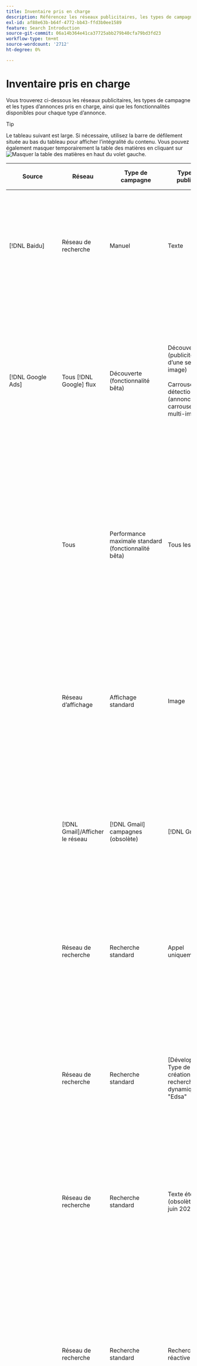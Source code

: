 ```yaml
---
title: Inventaire pris en charge
description: Référencez les réseaux publicitaires, les types de campagne et les types d’annonces pris en charge.
exl-id: af88e63b-b64f-4772-bb43-ffd3b0ee1589
feature: Search Introduction
source-git-commit: 06a14b364e41ca37725abb279b40cfa79bd3fd23
workflow-type: tm+mt
source-wordcount: '2712'
ht-degree: 0%

---
```


# Inventaire pris en charge

Vous trouverez ci-dessous les réseaux publicitaires, les types de campagne et les types d’annonces pris en charge, ainsi que les fonctionnalités disponibles pour chaque type d’annonce.

>[!TIP]
>
>Le tableau suivant est large. Si nécessaire, utilisez la barre de défilement située au bas du tableau pour afficher l’intégralité du contenu. Vous pouvez également masquer temporairement la table des matières en cliquant sur ![Masquer la table des matières](/help/search-social-commerce/assets/hide-toc.png "Masquer la table des matières") en haut du volet gauche.

| Source | Réseau | Type de campagne | Type de publicité | Synchronisation et affichage | Créer/modifier | Suivi[^1] | Optimiser | Rapport[^2] | Assistance Adobe Analytics[^3] |
|----|----|----|----|----|----|----|----|----|----|
| [!DNL Baidu] | Réseau de recherche | Manuel | Texte | Automatique via l’API | Utilisation [vues de gestion de campagne](/help/search-social-commerce/campaign-management/campaigns/campaign-management-options.md) et [bulles](/help/search-social-commerce/campaign-management/bulksheets/bulksheet-about.md) | Oui | Campagnes avec stratégie d&#39;offre CPC manuelle uniquement | Données au niveau de la publicité | Données Analytics dans Search, Social et Commerce<br><br>Données au niveau des publicités de Search, Social, &amp; Commerce vers Analytics |
| [!DNL Google Ads] | Tous [!DNL Google] flux | Découverte (fonctionnalité bêta) | Découverte (publicités d’une seule image)<br><br>Carrousel de détection (annonces carrousel multi-images) | Automatique via l’API | — | Oui | Dans les portefeuilles hybrides uniquement<br><br>Les cibles Offres et Stratégie d’offre sont définies au niveau de l’opération, ainsi que les budgets de l’opération, selon le type d’optimisation appliqué. | Données au niveau de la publicité | Données au niveau des publicités pour Search, Social et Commerce [utilisation du code de suivi AMO ID mis à niveau](/help/integrations/analytics/ids.md#amo-id-formats)[^4]<br><br>Données au niveau des publicités de Search, Social, &amp; Commerce vers Analytics |
| | Tous | Performance maximale standard (fonctionnalité bêta) | Tous les types | Automatique via l’API | Créez/modifiez une campagne et téléchargez des ressources publicitaires dans les paramètres de campagne de [!UICONTROL Campaigns] > [!UICONTROL Campaigns]<br><br>Seuls les paramètres requis sont disponibles. Pour les paramètres facultatifs et les groupes de liste, connectez-vous à [!DNL [!DNL Google Ads] Publicités] . | Oui | Dans les portefeuilles hybrides uniquement<br><br>Les cibles de la stratégie d’offre sont définies au niveau de l’opération, ainsi que les budgets de l’opération. | Données au niveau de la campagne<br><br>Les données relatives aux groupes répertoriés ne sont pas disponibles et le réseau publicitaire ne fournit pas de données au niveau de l’annonce. | Données Analytics dans Search, Social et Commerce<br><br>Données au niveau de la campagne, de Search, Social et Commerce à Analytics. Requiert la mise à niveau [Code de suivi AMO ID](/help/integrations/analytics/ids.md#amo-id-formats). |
| | Réseau d’affichage | Affichage standard | Image | Automatique via l’API | Modifier l’URL et l’état uniquement à l’aide de [bulles](/help/search-social-commerce/campaign-management/bulksheets/bulksheet-about.md) | Oui, lorsque vous ajoutez manuellement des balises de suivi des clics aux modèles de suivi dans le réseau publicitaire. | — | Données au niveau de la publicité, mais pas de données d’affichage publicitaire | Données Analytics dans Search, Social et Commerce<br><br>Données au niveau des publicités de Search, Social, &amp; Commerce vers Analytics, mais pas de données d’affichage publicitaire |
| | [!DNL Gmail]/Afficher le réseau | [!DNL Gmail] campagnes (obsolète) | [!DNL Gmail] | — | — | — | — | Données héritées au niveau de la campagne uniquement | Données Analytics héritées dans Search, Social et Commerce<br><br>Données héritées au niveau de la campagne, de Search, Social et Commerce à Analytics |
| | Réseau de recherche | Recherche standard | Appel uniquement | Automatique via l’API | Utilisation [vues de gestion de campagne](/help/search-social-commerce/campaign-management/campaigns/campaign-management-options.md) | Oui, en utilisant le modèle de suivi et le suffixe de page d’entrée au niveau du compte ou en les ajoutant manuellement au niveau de l’annonce dans [!DNL] [!DNL Google Ads] Ads] Manager | — | Impressions et clics au niveau du groupe publicitaire uniquement à partir du réseau publicitaire ; aucune recette | — |
| | Réseau de recherche | Recherche standard | \[Développé\] Type de création de recherche dynamique &quot;Edsa&quot; | Automatique via l’API | Utilisation [vues de gestion de campagne](/help/search-social-commerce/campaign-management/campaigns/campaign-management-options.md) et [bulles](/help/search-social-commerce/campaign-management/bulksheets/bulksheet-about.md) | Oui | Oui<br><br>Pour les groupes publicitaires lorsque la campagne spécifie un domaine de site web, sinon pour les cibles de recherche dynamique. | Données au niveau de la campagne et du groupe publicitaire<br><br>Le réseau publicitaire ne fournit pas de données au niveau de l’annonce. | Données Analytics dans Search, Social et Commerce<br><br>Données au niveau des campagnes et des groupes publicitaires de Search, Social et Commerce vers Analytics |
| | Réseau de recherche | Recherche standard | Texte étendu (obsolète en juin 2022) | Automatique via l’API | Suppression uniquement à l’aide de [vues de gestion de campagne](/help/search-social-commerce/campaign-management/campaigns/campaign-management-options.md), [bulles](/help/search-social-commerce/campaign-management/bulksheets/bulksheet-about.md), et [flux de gestion des stocks](/help/search-social-commerce/campaign-management/inventory-feeds/inventory-feeds-about.md) | Oui | — | Données au niveau de la publicité | Données Analytics dans Search, Social et Commerce<br><br>Données au niveau des publicités de Search, Social, &amp; Commerce vers Analytics |
| | Réseau de recherche | Recherche standard | Recherche réactive | Automatique via l’API | Utilisation [vues de gestion de campagne](/help/search-social-commerce/campaign-management/campaigns/campaign-management-options.md), [bulles](/help/search-social-commerce/campaign-management/bulksheets/bulksheet-about.md), et [flux de gestion des stocks](/help/search-social-commerce/campaign-management/inventory-feeds/inventory-feeds-about.md) | Oui | Oui | Données au niveau de la publicité pour tous les éléments de publicité disponibles<br><br><b>Remarque :</b> [!DNL [!DNL Google Ads] Publicités] ne fournit pas de données sur les combinaisons de texte affichées en tant que publicités, en dehors de ses éditeurs natifs. Pour plus d’informations sur la création de rapports pour chaque combinaison de texte, voir [[!DNL [!DNL Google Ads] Documentation sur les publicités](https://support.google.com/google-ads/answer/7684791). | Données Analytics dans Search, Social et Commerce<br><br>Données au niveau des publicités de Search, Social, &amp; Commerce vers Analytics |
| | Réseau de recherche | Recherche standard (obsolète) | Texte | Automatique via l’API | Modifications de l’état des publicités existantes uniquement à l’aide de [bulles](/help/search-social-commerce/campaign-management/bulksheets/bulksheet-about.md) | Oui | Oui | Données au niveau de la publicité | Données Analytics dans Search, Social et Commerce<br><br>Données au niveau des publicités de Search, Social, &amp; Commerce vers Analytics |
| | Réseau de recherche | Recherche standard | <i>Extension d’annonce :</i><br><br>Lien de site (au niveau du compte, de la campagne et du groupe publicitaire) | Automatique via l’API | Utilisation [vues de gestion de campagne](/help/search-social-commerce/campaign-management/campaigns/campaign-management-options.md) et [bulles](/help/search-social-commerce/campaign-management/bulksheets/bulksheet-about.md) | —<br><br>Les liens de site possèdent un champ &quot;Modèle de suivi&quot;, mais Search, Social et Commerce mappe les clics et les conversions qui en résultent au mot-clé associé, et non au lien de site individuel. | — Search, Social et Commerce ne s’optimise pas pour le lien de site. Au lieu de cela, il optimise le mot-clé associé à la publicité dans laquelle le lien de site est inclus. | —<br><br>Les données relatives au mot-clé associé sont disponibles. Dans [!DNL Google Ads], vous pouvez voir les données de performances au niveau du lien de site sur le [!DNL Campaigns] onglet > [!DNL Ad Extensions] .<br><br>Pour identifier les conversions individuelles générées par un clic sur un lien de site, générez une [Rapport de transaction](/help/search-social-commerce/reports/management/basic-advanced/transaction-report.md). La variable [!UICONTROL Link Type] la valeur de colonne d’un lien de site est <code>sl :&lt;sitelink text=&quot;&quot;></code>, par exemple sl:Voir Offres actives. | Données du mot-clé associé uniquement de Search, Social, &amp; Commerce à Analytics |
| | Réseau de recherche | Recherche standard | <i>Autres extensions d’annonce :</i><br><br>Extension de légende<br><br>Extension d’emplacement<br><br>Extension Phone | Automatique via l’API | Gestion des légendes et des extensions de téléphone à l’aide de [vues de gestion de campagne](/help/search-social-commerce/campaign-management/campaigns/campaign-management-options.md).<br><br>Les extensions d’emplacement ne sont pas disponibles ; les associations d’extension d’emplacement existantes sont synchronisées, mais peuvent uniquement être supprimées. | —<br><br>Les liens de site possèdent un champ &quot;Modèle de suivi&quot;, mais Search, Social et Commerce mappe les clics et les conversions qui en résultent au mot-clé associé, et non au lien de site individuel.<br><br>Les autres types d’extensions d’annonces n’ont pas d’URL à suivre et Search, Social et Commerce ne peut pas leur mapper des données de conversion. | — | —<br><br>[!DNL Google Ads] mappe les clics sur une extension de publicité au mot-clé associé à la publicité dans laquelle l’extension est incluse.<br><br>Les données de clic ou de coût au niveau de l’extension ne sont pas disponibles dans Search, Social et Commerce. Dans [!DNL Google Ads], vous pouvez afficher les coûts et les données de clic au niveau de l’extension sur le [!DNL Campaigns] onglet > [!DNL Ad Extensions] .<br><br>Pour identifier les conversions individuelles générées par un clic sur un lien de site, générez une [Rapport de transaction](/help/search-social-commerce/reports/management/basic-advanced/transaction-report.md). La variable [!UICONTROL Link Type] colonne pour un lien de site est <code>sl :&lt;sitelink text=&quot;&quot;></code>, par exemple sl:Voir Offres actives. | Données du mot-clé associé uniquement de Search, Social, &amp; Commerce à Analytics |
| | Réseau commercial | shopping standard | Shopping produit (type créatif &quot;Produit&quot;) | Automatique via l’API | La copie de la publicité est générée automatiquement pour les groupes de produits du groupe. Modifier l’état de la publicité en utilisant uniquement [bulles](/help/search-social-commerce/campaign-management/bulksheets/bulksheet-about.md) et [flux de gestion des stocks](/help/search-social-commerce/campaign-management/inventory-feeds/inventory-feeds-about.md)<br><br>Vous pouvez créer des campagnes, des groupes publicitaires et des groupes de produits parents, et modifier uniquement leur état à l’aide de la fonction [vues de gestion de campagne](/help/search-social-commerce/campaign-management/campaigns/campaign-management-options.md), [bulles](/help/search-social-commerce/campaign-management/bulksheets/bulksheet-about.md) et [flux de gestion des stocks](/help/search-social-commerce/campaign-management/inventory-feeds/inventory-feeds-about.md). | Oui, lorsque vous ajoutez manuellement des balises de suivi des clics aux modèles de suivi dans le réseau publicitaire. | Oui | Données au niveau des campagnes, des groupes publicitaires et des groupes de produits [!DNL Google Ads] ne fournit pas de données de performances au niveau de l’annonce pour les campagnes d’achat. | Données Analytics dans Search, Social et Commerce<br><br>Données au niveau des campagnes, des groupes publicitaires et des groupes de produits, de Search, Social, &amp; Commerce à Analytics |
| | [!DNL YouTube] | Vidéo | Vidéo | Nécessite [opt-in](/help/search-social-commerce/tools/sync-inventory.md); via l’API<br><br>Informations de base sur les publicités uniquement, sans miniatures | — | Oui, lorsque vous ajoutez manuellement des balises de suivi des clics aux modèles de suivi dans le réseau publicitaire. | Campagnes avec le [!UICONTROL Maximize Conversions] stratégie d’offre dans les portefeuilles hybrides uniquement<br><br>Le portfolio hybride ne doit inclure que [!DNL YouTube] campagnes. | Données au niveau de la campagne et du groupe publicitaire<br><br>Le réseau publicitaire ne fournit pas de données au niveau de l’annonce. | Données Analytics dans Search, Social et Commerce<br><br>Données au niveau des campagnes et des groupes publicitaires de Search, Social et Commerce vers Analytics |
| [!DNL Microsoft Advertising] | Tous | Performance maximale standard (fonctionnalité bêta dans Search, Social et Commerce) | Tous les types | Automatique via l’API | Créer/modifier une campagne sans groupes de ressources dans [!UICONTROL Campaigns] > [!UICONTROL Campaigns].<br><br>Seuls les paramètres requis sont disponibles. Pour les paramètres facultatifs et les groupes de liste, connectez-vous à [!DNL [!DNL Microsoft Advertising] Publicités] . | Oui | Dans les portefeuilles hybrides uniquement<br><br>Les cibles de la stratégie d’offre sont définies au niveau de l’opération, ainsi que les budgets de l’opération. | Données au niveau de la campagne<br><br>Les données relatives aux groupes répertoriés ne sont pas disponibles et le réseau publicitaire ne fournit pas de données au niveau de l’annonce. | — |
|  | Réseau d’audience | Types de campagne d’audience :<br><br>&quot;[!UICONTROL Audience (image)]&quot; et &quot;[!UICONTROL Audience] (feed)&quot;) | Responsive<br><br>Inclut des publicités basées sur des images et des publicités basées sur des flux de produits pour le réseau d’audience uniquement | Automatique via l’API | Utilisation [vues de gestion de campagne](/help/search-social-commerce/campaign-management/campaigns/campaign-management-options.md) et [bulles](/help/search-social-commerce/campaign-management/bulksheets/bulksheet-about.md) | Oui | Oui pour les campagnes CPC (eCPC) améliorées<br><br>Non disponible pour les campagnes CPM | Données au niveau de la publicité | Données Analytics dans Search, Social et Commerce<br><br>Données au niveau des publicités de Search, Social, &amp; Commerce vers Analytics |
|  | Réseau d’audience | [!UICONTROL Audience Video] | Responsive | Automatique via l’API | Vous pouvez créer des campagnes et des groupes d’annonces parents à l’aide de [vues de gestion de campagne](/help/search-social-commerce/campaign-management/campaigns/campaign-management-options.md). | Oui | Oui pour les campagnes CPC (eCPC) améliorées<br><br>Non disponible pour les campagnes CPM | Données au niveau de la publicité | Données Analytics dans Search, Social et Commerce<br><br>Données au niveau des publicités de Search, Social, &amp; Commerce vers Analytics |
|  | Réseau d’audience | [!UICONTROL Audience CTV Video] | Responsive | Automatique via l’API | Vous pouvez créer des campagnes et des groupes d’annonces parents à l’aide de [vues de gestion de campagne](/help/search-social-commerce/campaign-management/campaigns/campaign-management-options.md). | Oui | Oui pour les campagnes CPC (eCPC) améliorées<br><br>Non disponible pour les campagnes CPM | Données au niveau de la publicité | Données Analytics dans Search, Social et Commerce<br><br>Données au niveau des publicités de Search, Social, &amp; Commerce vers Analytics |
| | Réseau d’audience | Rechercher | Publicités textuelles étendues avec &quot;[!DNL Prefer Audience Ad Format]&quot; sélectionné | Automatique via l’API | Utilisation [vues de gestion de campagne](/help/search-social-commerce/campaign-management/campaigns/campaign-management-options.md)<br><br>Pas de prise en charge des extensions d’image | Oui | Oui | Données au niveau de la publicité | Données Analytics dans Search, Social et Commerce<br><br>Données au niveau des publicités de Search, Social, &amp; Commerce vers Analytics |
| | Audience et réseaux de recherche | Marques (fonctionnalité bêta dans Search, Social et Commerce) | Produit | Automatique via l’API | Vous pouvez créer la campagne parente, le groupe d’annonces et les groupes de produits à l’aide de [vues de gestion de campagne](/help/search-social-commerce/campaign-management/campaigns/campaign-management-options.md). | Oui | Oui | Données au niveau du groupe de produits | Données Analytics dans Search, Social et Commerce<br><br>Données au niveau du groupe de produits de Search, Social, &amp; Commerce vers Analytics |
| | [!DNL Microsoft Store] | Boutique d’annonces (fonctionnalité bêta dans Search, Social et Commerce) | Produit | Automatique via l’API a | Vous pouvez créer la campagne parente, le groupe d’annonces et les groupes de produits à l’aide de [vues de gestion de campagne](/help/search-social-commerce/campaign-management/campaigns/campaign-management-options.md). | Oui | Oui pour [!UICONTROL Manual CPC] campagnes. <br><br>Non disponible pour [!UICONTROL Manual CPA] campagnes. | Données au niveau du groupe de produits | Données Analytics dans Search, Social et Commerce<br><br>Données au niveau du groupe de produits de Search, Social, &amp; Commerce vers Analytics |
| | Réseau de recherche | Rechercher | \[Développé\] Recherche dynamique | Automatique via l’API | Utilisation [vues de gestion de campagne](/help/search-social-commerce/campaign-management/campaigns/campaign-management-options.md) et [bulles](/help/search-social-commerce/campaign-management/bulksheets/bulksheet-about.md) | Oui | Oui | Données au niveau de la publicité | Données Analytics dans Search, Social et Commerce<br><br>Données au niveau des publicités de Search, Social, &amp; Commerce vers Analytics |
| | Réseau de recherche | Rechercher | Texte étendu (obsolète en février 2023) | Automatique via l’API | Modifier l’état des publicités existantes uniquement à l’aide de [vues de gestion de campagne](/help/search-social-commerce/campaign-management/campaigns/campaign-management-options.md), [bulles](/help/search-social-commerce/campaign-management/bulksheets/bulksheet-about.md), et [flux de gestion des stocks](/help/search-social-commerce/campaign-management/inventory-feeds/inventory-feeds-about.md) | Oui | Oui | Données au niveau de la publicité | Données Analytics dans Search, Social et Commerce<br><br>Données au niveau des publicités de Search, Social, &amp; Commerce vers Analytics |
| | Réseau de recherche | Rechercher | Multimédia | Automatique via l’API | Utilisation [vues de gestion de campagne](/help/search-social-commerce/campaign-management/campaigns/campaign-management-options.md). Modification de la prise en charge également de l’état et des URL uniquement dans [bulles](/help/search-social-commerce/campaign-management/bulksheets/bulksheet-about.md) | Oui | Oui | Données au niveau de la publicité | Données Analytics dans Search, Social et Commerce<br><br>Données au niveau des publicités de Search, Social, &amp; Commerce vers Analytics |
| | Réseau de recherche | Rechercher | Recherche réactive | Automatique via l’API | Utilisation [vues de gestion de campagne](/help/search-social-commerce/campaign-management/campaigns/campaign-management-options.md), [bulles](/help/search-social-commerce/campaign-management/bulksheets/bulksheet-about.md), et [flux de gestion des stocks](/help/search-social-commerce/campaign-management/inventory-feeds/inventory-feeds-about.md) | Oui | Oui | Données au niveau de la publicité | Données Analytics dans Search, Social et Commerce<br><br>Données au niveau des publicités de Search, Social, &amp; Commerce vers Analytics |
| | Réseau de recherche | Rechercher | Texte standard (obsolète en 2017) | Automatique via l’API | Modifier uniquement à l’aide de [vues de gestion de campagne](/help/search-social-commerce/campaign-management/campaigns/campaign-management-options.md) et [bulles](/help/search-social-commerce/campaign-management/bulksheets/bulksheet-about.md) | Oui | Oui | Données au niveau de la publicité | Données Analytics dans Search, Social et Commerce<br><br>Données au niveau des publicités de Search, Social, &amp; Commerce vers Analytics |
| | Réseau de recherche | Recherche standard | <i>Extension d’annonce :</i><br><br>Lien de site (niveau campagne) | Automatique via l’API | Utilisation [vues de gestion de campagne](/help/search-social-commerce/campaign-management/campaigns/campaign-management-options.md) et [bulles](/help/search-social-commerce/campaign-management/bulksheets/bulksheet-about.md) | —<br><br>Les liens de site au niveau de la campagne ont un &quot;[!UICONTROL Tracking Template]&quot;, mais Search, Social et Commerce associe les clics et les conversions qui en résultent au mot-clé associé, et non au lien du site individuel. | —<br><br>Search, Social et Commerce ne s’optimise pas pour le lien de site. Au lieu de cela, il optimise le mot-clé associé à la publicité dans laquelle le lien de site est inclus. | —<br><br>Les données relatives au mot-clé associé sont disponibles. Pour les données de performances au niveau du lien de site, utilisez [!DNL Microsoft Advertising] éditeur de publicités.<br><br>Pour identifier les conversions individuelles générées par un clic sur un lien de site, générez une [Rapport de transaction](/help/search-social-commerce/reports/management/basic-advanced/transaction-report.md)Rapport. La variable [!UICONTROL Link Type] colonne pour un lien de site est <code>sl :&lt;sitelink text=&quot;&quot;></code>, par exemple sl:Voir Offres actives. | Données du mot-clé associé uniquement de Search, Social, &amp; Commerce à Analytics |
| | Réseau commercial | Standard Shopping | Produit | Automatique via l’API | Lignes de conversion uniquement à l’aide de [vues de gestion de campagne](/help/search-social-commerce/campaign-management/campaigns/campaign-management-options.md) et [bulles](/help/search-social-commerce/campaign-management/bulksheets/bulksheet-about.md); les publicités sont générées automatiquement. Vous pouvez créer la campagne parente, le groupe d’annonces et les groupes de produits à l’aide de [vues de gestion de campagne](/help/search-social-commerce/campaign-management/campaigns/campaign-management-options.md), [bulles](/help/search-social-commerce/campaign-management/bulksheets/bulksheet-about.md), et [flux de gestion des stocks](/help/search-social-commerce/campaign-management/inventory-feeds/inventory-feeds-about.md). | Oui, lorsque vous ajoutez manuellement des balises de suivi des clics aux modèles de suivi dans le réseau publicitaire. | Oui | Données au niveau de la publicité<br><br>Pour identifier les conversions individuelles résultant d’un clic sur une publicité d’achat, générez une [Rapport de transaction](/help/search-social-commerce/reports/management/basic-advanced/transaction-report.md); le [!UICONTROL Link Type] colonne pour une liste de produits est `pla:&lt;product ID&gt;`, par exemple pla:8525822. | Données Analytics dans Search, Social et Commerce<br><br>Données au niveau des publicités de Search, Social, &amp; Commerce vers Analytics |
| | Magasin : shopping intelligent | Smart Shopping (fonctionnalité bêta dans Search, Social et Commerce) | Produit | Automatique via l’API par défaut, mais peut être [opt-out](/help/search-social-commerce/tools/sync-inventory.md) | — | Oui, lorsque vous ajoutez manuellement des balises de suivi des clics aux modèles de suivi dans le réseau publicitaire. | Recherchez des campagnes avec la variable [!UICONTROL Maximize Conversion Value] et [!UICONTROL tROAS] stratégies d’offres dans les portefeuilles hybrides uniquement<br><br>L’objectif ne doit inclure que [!DNL Adobe] et vous devez activer le chargement des objectifs de recherche, de Social et de Commerce vers [!DNL Microsoft Advertising]. | Données au niveau de la publicité<br><br>Pour identifier les conversions individuelles résultant d’un clic sur une publicité d’achat, générez une [Rapport de transaction](/help/search-social-commerce/reports/management/basic-advanced/transaction-report.md); le [!UICONTROL Link Type] colonne pour une liste de produits est `pla:&lt;product ID&gt;`, par exemple pla:8525822. | Données Analytics dans Search, Social et Commerce<br><br>Données au niveau des publicités de Search, Social, &amp; Commerce vers Analytics |
| [!DNL Naver] | Réseau de recherche | Site Web | Texte | —<br><br>Pas de synchronisation, mais vous pouvez répliquer manuellement la structure du compte et charger des mesures de trafic quotidiennes pour l’attribution de création de rapports et de conversion.<br><br>Voir &quot;[Mise en oeuvre [!DNL Naver] comptes de suivi uniquement](/help/search-social-commerce/campaign-management/naver-tracking-only-account-implement.md).&quot; | —<br><br>Vous pouvez répliquer/modifier manuellement la structure du compte à l’aide de [modèles de feuille d’envoi groupé](/help/search-social-commerce/campaign-management/bulksheets/bulksheet-about.md). | Oui, lorsque vous ajoutez des balises de suivi des clics aux paramètres de mots-clés dans le réseau publicitaire. | —<br><br>Aucune enchère | Données au niveau de la publicité | Données Analytics dans Search, Social et Commerce, mais pas inversement |
| [!DNL Pinterest] (La prise en charge des synchronisations a pris fin en 2022) | Réseau de recherche | Campagnes de trafic avec des emplacements de recherche uniquement et groupes publicitaires avec ciblage de mots-clés | Epingle promue | —<br><br>Les informations de compte héritées jusqu’au 21 juillet 2022 sont disponibles en lecture seule. | — | — | — | Impressions et clics au niveau de la publicité hérités uniquement de Pinterest, mais sans recettes, qui ont été synchronisés jusqu’au 21 juillet 2022. | Données Analytics dans Search, Social et Commerce, mais pas inversement |
| [!DNL Yahoo! Display Network] | Réseau d’affichage | Affichage | Bannière, image réactive | Automatique via l’API, mais en lecture seule | — | Oui, lorsque vous ajoutez manuellement des balises de suivi des clics aux modèles de suivi dans le réseau publicitaire. | Campagnes avec [!UICONTROL Manual CPC] stratégie d&#39;enchères uniquement<br><br>La même offre s’applique à toutes les publicités d’un groupe. | Données au niveau de la publicité | Données Analytics dans Search, Social et Commerce<br><br>Données au niveau des publicités de Search, Social, &amp; Commerce vers Analytics |
| | Réseau de recherche | Rechercher | Texte (long et court) | Automatique via l’API | — | Oui, lorsque vous ajoutez manuellement des balises de suivi des clics aux modèles de suivi dans le réseau publicitaire. | Campagnes avec stratégie d&#39;offre CPC manuelle uniquement<br><br>La même offre s’applique à toutes les publicités d’un groupe. | Données au niveau de la publicité | Données Analytics dans Search, Social et Commerce<br><br>Données au niveau des publicités de Search, Social, &amp; Commerce vers Analytics |
| [!DNL Yahoo! Japan Ads] | Réseau de recherche | Recherche sponsorisée | Texte étendu<br><br>(Publicités héritées uniquement ; obsolètes en septembre 2022 au lieu de la recherche réactive) | Automatique via l’API | Supprimer uniquement à l’aide de [vues de gestion de campagne](/help/search-social-commerce/campaign-management/campaigns/campaign-management-options.md), [bulles](/help/search-social-commerce/campaign-management/bulksheets/bulksheet-about.md), et [flux de gestion des stocks](/help/search-social-commerce/campaign-management/inventory-feeds/inventory-feeds-about.md) | Oui | Campagnes avec [!UICONTROL Manual CPC] stratégie d&#39;enchères uniquement | Données au niveau de la publicité | Données Analytics dans Search, Social et Commerce<br><br>Données au niveau des publicités de Search, Social, &amp; Commerce vers Analytics |
| | Réseau de recherche | Recherche sponsorisée | Recherche réactive | Automatique via l’API | — | Oui, lorsque vous ajoutez manuellement des balises de suivi des clics dans le réseau publicitaire | Campagnes avec [!UICONTROL Manual CPC] stratégie d&#39;enchères uniquement | Données au niveau de la publicité | Données Analytics dans Search, Social et Commerce<br><br>Données au niveau des publicités de Search, Social, &amp; Commerce vers Analytics |
| | Réseau de recherche | Recherche sponsorisée | Publicités texte standard (obsolètes en 2017) | Automatique via l’API | Supprimer uniquement à l’aide de [bulles](/help/search-social-commerce/campaign-management/bulksheets/bulksheet-about.md) | Oui | Campagnes avec [!UICONTROL Manual CPC] stratégie d&#39;enchères uniquement | Données au niveau de la publicité | Données Analytics dans Search, Social et Commerce<br><br>Données au niveau des publicités de Search, Social, &amp; Commerce vers Analytics |
| [!DNL Yahoo Native] (La prise en charge des synchronisations a pris fin en 2022) | Réseau natif | Native | Texte | —<br><br>Les informations de compte héritées jusqu’au 10 mars 2022 sont disponibles en lecture seule. | — | — | — | —<br><br>Données héritées au niveau des publicités synchronisées jusqu’au 10 mars 2022. | Données Analytics dans Search, Social et Commerce, mais pas inversement |
| [!DNL Yandex] | Réseau de recherche | Rechercher | Texte | Automatique via l’API | Utilisation [vues de gestion de campagne](/help/search-social-commerce/campaign-management/campaigns/campaign-management-options.md), [bulles](/help/search-social-commerce/campaign-management/bulksheets/bulksheet-about.md), et [flux de gestion des stocks](/help/search-social-commerce/campaign-management/inventory-feeds/inventory-feeds-about.md) | Oui | Campagnes avec stratégie d&#39;offre CPC uniquement | Données au niveau de la publicité | Données Analytics dans Search, Social et Commerce<br><br>Données au niveau des publicités de Search, Social, &amp; Commerce vers Analytics |
| | Réseau d’affichage | Affichage/Contenu | Texte | Automatique via l’API | Utilisation [vues de gestion de campagne](/help/search-social-commerce/campaign-management/campaigns/campaign-management-options.md), [bulles](/help/search-social-commerce/campaign-management/bulksheets/bulksheet-about.md), et [flux de gestion des stocks](/help/search-social-commerce/campaign-management/inventory-feeds/inventory-feeds-about.md) | Oui | Campagnes avec stratégie d&#39;offre CPC uniquement | Données au niveau de la publicité | Données Analytics dans Search, Social et Commerce<br><br>Données au niveau des publicités de Search, Social, &amp; Commerce vers Analytics |

[^1]: pour la plupart des réseaux publicitaires et des types de campagne, lorsque vous activez le paramètre[!UICONTROL EF Redirect]&quot; et &quot;[!UICONTROL Auto Upload]&quot;paramètres de suivi pour une campagne active (définis au niveau de la campagne ou hérités des paramètres du compte), Search, Social &amp; Commerce crée et télécharge automatiquement les URL de suivi pour les composants du groupe publicitaire sur le réseau publicitaire chaque fois qu’il se synchronise avec celui-ci. Dans le cas contraire, vous devez générer les URL de suivi et les ajouter aux paramètres du compte, de la campagne ou du composant de campagne. Voir &quot;[Quand et comment générer des URL de suivi des clics par réseau publicitaire et par objet](/help/search-social-commerce/tracking/click-tracking-ways-to-generate.md).&quot;

[^2]: voir &quot;Types de portefeuille éligibles par stratégie d’offre de campagne&quot; dans le guide d’optimisation disponible dans Search, Social et Commerce.

[^3]: nécessite une intégration avec Adobe Analytics. Voir &quot;[Présentation d’Analytics for Adobe Advertising](https://experienceleague.adobe.com/docs/advertising/integrations/analytics/overview.html).&quot;

[^4]: [!DNL Analytics] Les données sont envoyées à Search, Social et Commerce à l’aide du paramètre de suivi AMO ID mis à niveau (en commençant par `s_kwcid`), quel que soit le format d’AMO ID que vous utilisez normalement pour le compte. Si vous utilisez normalement l’ancienne version de l’AMO ID, nous vous recommandons d’effectuer une mise à niveau vers le nouveau format AMO ID pour une expérience optimale. Cependant, même si vos données de clics/coûts et vos données de recettes sont suivies à l’aide de différents AMO ID, les deux ensembles de données sont entièrement classifiés et agrégés sous la même campagne et le même compte.
